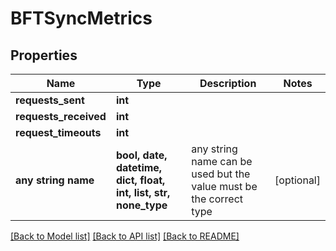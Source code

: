 # BFTSyncMetrics


## Properties
Name | Type | Description | Notes
------------ | ------------- | ------------- | -------------
**requests_sent** | **int** |  | 
**requests_received** | **int** |  | 
**request_timeouts** | **int** |  | 
**any string name** | **bool, date, datetime, dict, float, int, list, str, none_type** | any string name can be used but the value must be the correct type | [optional]

[[Back to Model list]](../README.md#documentation-for-models) [[Back to API list]](../README.md#documentation-for-api-endpoints) [[Back to README]](../README.md)


